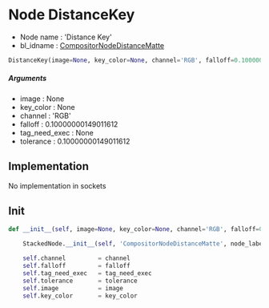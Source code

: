 # Node DistanceKey

- Node name : 'Distance Key'
- bl_idname : [CompositorNodeDistanceMatte](https://docs.blender.org/api/current/bpy.types.CompositorNodeDistanceMatte.html)


``` python
DistanceKey(image=None, key_color=None, channel='RGB', falloff=0.10000000149011612, tag_need_exec=None, tolerance=0.10000000149011612, node_label=None, node_color=None)
```
##### Arguments

- image : None
- key_color : None
- channel : 'RGB'
- falloff : 0.10000000149011612
- tag_need_exec : None
- tolerance : 0.10000000149011612

## Implementation

No implementation in sockets

## Init

``` python
def __init__(self, image=None, key_color=None, channel='RGB', falloff=0.10000000149011612, tag_need_exec=None, tolerance=0.10000000149011612, node_label=None, node_color=None):

    StackedNode.__init__(self, 'CompositorNodeDistanceMatte', node_label=node_label, node_color=node_color)

    self.channel         = channel
    self.falloff         = falloff
    self.tag_need_exec   = tag_need_exec
    self.tolerance       = tolerance
    self.image           = image
    self.key_color       = key_color
```
